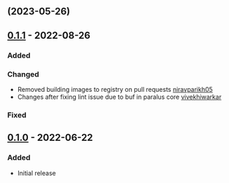 ## [](https://github.com/paralus/prompt/compare/v0.1.1...v) (2023-05-26)

## [0.1.1] - 2022-08-26
### Added
### Changed
- Removed building images to registry on pull requests [niravparikh05](https://github.com/niravparikh05)
- Changes after fixing lint issue due to buf in paralus core [vivekhiwarkar](https://github.com/vivekhiwarkar)
### Fixed

## [0.1.0] - 2022-06-22
### Added
- Initial release

[0.1.1]: https://github.com/paralus/prompt/compare/v0.1.0...v0.1.1
[0.1.0]: https://github.com/paralus/prompt/releases/tag/v0.1.0
